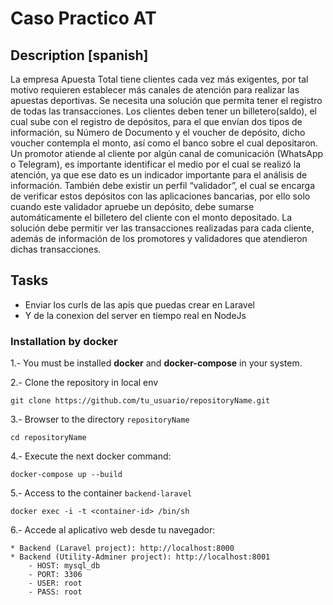 
# Caso Practico AT

## Description [spanish]

La empresa Apuesta Total tiene clientes cada vez más exigentes, por tal motivo requieren
establecer más canales de atención para realizar las apuestas deportivas.
Se necesita una solución que permita tener el registro de todas las transacciones.
Los clientes deben tener un billetero(saldo), el cual sube con el registro de depósitos, para
el que envían dos tipos de información, su Número de Documento y el voucher de depósito,
dicho voucher contempla el monto, así como el banco sobre el cual depositaron.
Un promotor atiende al cliente por algún canal de comunicación (WhatsApp o Telegram), es
importante identificar el medio por el cual se realizó la atención, ya que ese dato es un
indicador importante para el análisis de información.
También debe existir un perfil “validador”, el cual se encarga de verificar estos depósitos con
las aplicaciones bancarias, por ello solo cuando este validador apruebe un depósito, debe
sumarse automáticamente el billetero del cliente con el monto depositado.
La solución debe permitir ver las transacciones realizadas para cada cliente, además de
información de los promotores y validadores que atendieron dichas transacciones.

## Tasks

- Enviar los curls de las apis que puedas crear en Laravel
- Y de la conexion del server en tiempo real en NodeJs

### Installation by docker

1.- You must be installed **docker** and **docker-compose** in your system.

2.- Clone the repository in local env

    git clone https://github.com/tu_usuario/repositoryName.git

3.- Browser to the directory `repositoryName`

    cd repositoryName

4.- Execute the next docker command:

    docker-compose up --build

5.- Access to the container `backend-laravel`

    docker exec -i -t <container-id> /bin/sh

6.- Accede al aplicativo web desde tu navegador:

    * Backend (Laravel project): http://localhost:8000
    * Backend (Utility-Adminer project): http://localhost:8001
        - HOST: mysql_db
        - PORT: 3306
        - USER: root
        - PASS: root